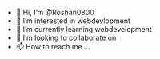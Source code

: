- 👋 Hi, I’m @Roshan0800
- 👀 I’m interested in webdevlopment
- 🌱 I’m currently learning webdevelopment
- 💞️ I’m looking to collaborate on 
- 📫 How to reach me ...

<!---
Roshan0800/Roshan0800 is a ✨ special ✨ repository because its `README.md` (this file) appears on your GitHub profile.
You can click the Preview link to take a look at your changes.
--->
